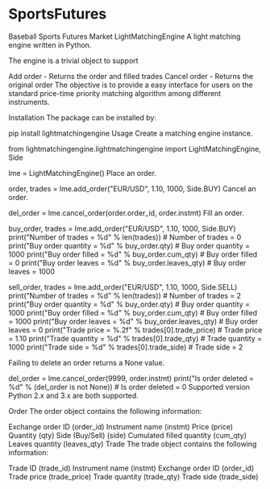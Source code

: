 # SportsFutures
Baseball Sports Futures Market
LightMatchingEngine
A light matching engine written in Python.

The engine is a trivial object to support

Add order - Returns the order and filled trades
Cancel order - Returns the original order
The objective is to provide a easy interface for users on the standard price-time priority matching algorithm among different instruments.

Installation
The package can be installed by:

pip install lightmatchingengine
Usage
Create a matching engine instance.

from lightmatchingengine.lightmatchingengine import LightMatchingEngine, Side

lme = LightMatchingEngine()
Place an order.

order, trades = lme.add_order("EUR/USD", 1.10, 1000, Side.BUY)
Cancel an order.

del_order = lme.cancel_order(order.order_id, order.instmt)
Fill an order.

buy_order, trades = lme.add_order("EUR/USD", 1.10, 1000, Side.BUY)
print("Number of trades = %d" % len(trades))                # Number of trades = 0
print("Buy order quantity = %d" % buy_order.qty)            # Buy order quantity = 1000
print("Buy order filled = %d" % buy_order.cum_qty)          # Buy order filled = 0
print("Buy order leaves = %d" % buy_order.leaves_qty)       # Buy order leaves = 1000

sell_order, trades = lme.add_order("EUR/USD", 1.10, 1000, Side.SELL)
print("Number of trades = %d" % len(trades))                # Number of trades = 2
print("Buy order quantity = %d" % buy_order.qty)            # Buy order quantity = 1000
print("Buy order filled = %d" % buy_order.cum_qty)          # Buy order filled = 1000
print("Buy order leaves = %d" % buy_order.leaves_qty)       # Buy order leaves = 0
print("Trade price = %.2f" % trades[0].trade_price)         # Trade price = 1.10
print("Trade quantity = %d" % trades[0].trade_qty)          # Trade quantity = 1000
print("Trade side = %d" % trades[0].trade_side)             # Trade side = 2

Failing to delete an order returns a None value.

del_order = lme.cancel_order(9999, order.instmt)
print("Is order deleted = %d" % (del_order is not None))    # Is order deleted = 0
Supported version
Python 2.x and 3.x are both supported.

Order
The order object contains the following information:

Exchange order ID (order_id)
Instrument name (instmt)
Price (price)
Quantity (qty)
Side (Buy/Sell) (side)
Cumulated filled quantity (cum_qty)
Leaves quantity (leaves_qty)
Trade
The trade object contains the following information:

Trade ID (trade_id)
Instrument name (instmt)
Exchange order ID (order_id)
Trade price (trade_price)
Trade quantity (trade_qty)
Trade side (trade_side)
